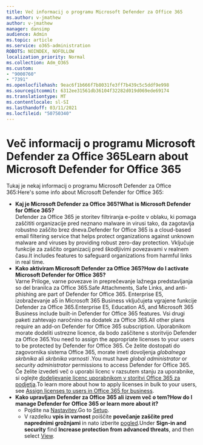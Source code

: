 ```yaml
---
title: Več informacij o programu Microsoft Defender za Office 365
ms.author: v-jmathew
author: v-jmathew
manager: dansimp
audience: Admin
ms.topic: article
ms.service: o365-administration
ROBOTS: NOINDEX, NOFOLLOW
localization_priority: Normal
ms.collection: Adm_O365
ms.custom:
- "9000760"
- "7391"
ms.openlocfilehash: 9eac6f1b666f7b8031fe3ff7b439c5c5ddf9e998
ms.sourcegitcommit: 6312ee31561db36104f32282d019d069ede69174
ms.translationtype: MT
ms.contentlocale: sl-SI
ms.lasthandoff: 03/11/2021
ms.locfileid: "50750340"
---
```

# <a name="learn-about-microsoft-defender-for-office-365"></a><span data-ttu-id="7adfd-102">Več informacij o programu Microsoft Defender za Office 365</span><span class="sxs-lookup"><span data-stu-id="7adfd-102">Learn about Microsoft Defender for Office 365</span></span>

<span data-ttu-id="7adfd-103">Tukaj je nekaj informacij o programu Microsoft Defender za Office 365:</span><span class="sxs-lookup"><span data-stu-id="7adfd-103">Here's some info about Microsoft Defender for Office 365:</span></span>

- <span data-ttu-id="7adfd-104">**Kaj je Microsoft Defender za Office 365?**</span><span class="sxs-lookup"><span data-stu-id="7adfd-104">**What is Microsoft Defender for Office 365?**</span></span>  
    <span data-ttu-id="7adfd-105">Defender za Office 365 je storitev filtriranja e-pošte v oblaku, ki pomaga zaščititi organizacije pred neznano malware in virusi tako, da zagotavlja robustno zaščito brez dneva.</span><span class="sxs-lookup"><span data-stu-id="7adfd-105">Defender for Office 365 is a cloud-based email filtering service that helps protect organizations against unknown malware and viruses by providing robust zero-day protection.</span></span> <span data-ttu-id="7adfd-106">Vključuje funkcije za zaščito organizacij pred škodljivimi povezavami v realnem času.</span><span class="sxs-lookup"><span data-stu-id="7adfd-106">It includes features to safeguard organizations from harmful links in real time.</span></span>
- <span data-ttu-id="7adfd-107">**Kako aktiviram Microsoft Defender za Office 365?**</span><span class="sxs-lookup"><span data-stu-id="7adfd-107">**How do I activate Microsoft Defender for Office 365?**</span></span>  
    <span data-ttu-id="7adfd-108">Varne Priloge, varne povezave in preprečevanje lažnega predstavljanja so del branilca za Office 365.</span><span class="sxs-lookup"><span data-stu-id="7adfd-108">Safe Attachments, Safe Links, and anti-phishing are part of Defender for Office 365.</span></span> <span data-ttu-id="7adfd-109">Enterprise E5, izobraževanje a5 in Microsoft 365 Business vključujeta vgrajene funkcije Defender za Office 365.</span><span class="sxs-lookup"><span data-stu-id="7adfd-109">Enterprise E5, Education A5, and Microsoft 365 Business include built-in Defender for Office 365 features.</span></span> <span data-ttu-id="7adfd-110">Vsi drugi paketi zahtevajo naročnino na dodatek za Office 365.</span><span class="sxs-lookup"><span data-stu-id="7adfd-110">All other plans require an add-on Defender for Office 365 subscription.</span></span> <span data-ttu-id="7adfd-111">Uporabnikom morate dodeliti ustrezne licence, da bodo zaščitene s storitvijo Defender za Office 365.</span><span class="sxs-lookup"><span data-stu-id="7adfd-111">You need to assign the appropriate licenses to your users to be protected by Defender for Office 365.</span></span> <span data-ttu-id="7adfd-112">Če želite dostopati do zagovornika sistema Office 365, morate imeti dovoljenja *globalnega skrbnika* ali *skrbnika varnosti* .</span><span class="sxs-lookup"><span data-stu-id="7adfd-112">You must have *global administrator* or *security administrator* permissions to access Defender for Office 365.</span></span> <span data-ttu-id="7adfd-113">Če želite izvedeti več o uporabi licenc v razsutem stanju za uporabnike, si oglejte [dodeljevanje licenc uporabnikom v storitvi Office 365 za podjetja](https://go.microsoft.com/fwlink/?linkid=2093435).</span><span class="sxs-lookup"><span data-stu-id="7adfd-113">To learn more about how to apply licenses in bulk to your users, see [Assign licenses to users in Office 365 for business](https://go.microsoft.com/fwlink/?linkid=2093435).</span></span>
- <span data-ttu-id="7adfd-114">**Kako upravljam Defender za Office 365 ali izvem več o tem?**</span><span class="sxs-lookup"><span data-stu-id="7adfd-114">**How do I manage Defender for Office 365 or learn more about it?**</span></span>  
  - <span data-ttu-id="7adfd-115">Pojdite na [Nastavitev](https://go.microsoft.com/fwlink/p/?linkid=2075721).</span><span class="sxs-lookup"><span data-stu-id="7adfd-115">Go to [Setup](https://go.microsoft.com/fwlink/p/?linkid=2075721).</span></span>  
  - <span data-ttu-id="7adfd-116">V razdelku **vpis in varnost** poiščite **povečanje zaščite pred naprednimi grožnjami** in nato izberite [pogled](https://go.microsoft.com/fwlink/?linkid=2109302).</span><span class="sxs-lookup"><span data-stu-id="7adfd-116">Under **Sign-in and security** find **Increase protection from advanced threats**, and then select [View](https://go.microsoft.com/fwlink/?linkid=2109302).</span></span>
